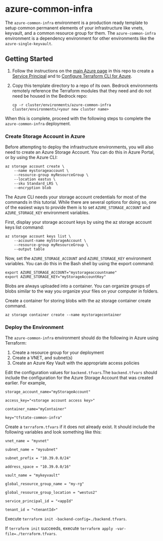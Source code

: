 # azure-common-infra

The `azure-common-infra` environment is a production ready template to setup common permanent elements of your infrastructure like vnets, keyvault, and a common resource group for them. The `azure-common-infra` environment is a dependency environment for other environments like the `azure-single-keyvault`.

## Getting Started

1. Follow the instructions on the [main Azure page](../../azure) in this repo to create a [Service Principal](../../azure#create-an-azure-service-principal) and to [Configure Terraform CLI for Azure](../../azure#configure-terraform-cli-for-azure).
2. Copy this template directory to a repo of its own. Bedrock environments remotely reference the Terraform modules that they need and do not need be housed in the Bedrock repo:

    `cp -r cluster/environments/azure-common-infra cluster/environments/<your new cluster name>`

When this is complete, proceed with the following steps to complete the `azure-common-infra` deployment.

### Create Storage Account in Azure

Before attempting to deploy the infrastructure environments, you will also need to create an Azure Storage Account. You can do this in Azure Portal, or by using the Azure CLI:

```
az storage account create \
    --name mystorageaccount \
    --resource-group myResourceGroup \
    --location eastus \
    --sku Standard_LRS \
    --encryption blob
```

The Azure CLI needs your storage account credentials for most of the commands in this tutorial. While there are several options for doing so, one of the easiest ways to provide them is to set `AZURE_STORAGE_ACCOUNT` and `AZURE_STORAGE_KEY` environment variables.

First, display your storage account keys by using the az storage account keys list command:

```
az storage account keys list \
    --account-name myStorageAccount \
    --resource-group myResourceGroup \
    --output table
```

Now, set the `AZURE_STORAGE_ACCOUNT` and `AZURE_STORAGE_KEY` environment variables. You can do this in the Bash shell by using the export command:

```
export AZURE_STORAGE_ACCOUNT="mystorageaccountname"
export AZURE_STORAGE_KEY="myStorageAccountKey"
```

Blobs are always uploaded into a container. You can organize groups of blobs similar to the way you organize your files on your computer in folders.

Create a container for storing blobs with the az storage container create command.

`az storage container create --name mystoragecontainer`

### Deploy the Environment

The `azure-common-infra` environment should do the following in Azure using Terraform:

1. Create a resource group for your deployment
2. Create a VNET, and subnet(s)
3. Create an Azure Key Vault with the appropriate access policies

Edit the configuration values for `backend.tfvars`.The `backend.tfvars` should include the configuration for the Azure Storage Account that was created earlier. For example,

```
storage_account_name="myStorageAccount"

access_key="<storage account access key>"

container_name="myContainer"

key="tfstate-common-infra"
```

Create a `terraform.tfvars` if it does not already exist. It should include the following variables and look something like this:

```
vnet_name = "myvnet"

subnet_name = "mysubnet"

subnet_prefix = "10.39.0.0/24"

address_space = "10.39.0.0/16"

vault_name = "mykeyvault"

global_resource_group_name = "my-rg"

global_resource_group_location = "westus2"

service_principal_id = "<appId"

tenant_id = "<tenantId>"
```

Execute `terraform init -backend-config=./backend.tfvars`.

If `terraform init` succeeds, execute `terraform apply -var-file=./terraform.tfvars`.
